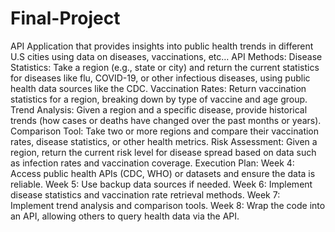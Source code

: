 # Final-Project
API Application that provides insights into public health trends in different U.S cities using data on diseases, vaccinations, etc…
API Methods: Disease Statistics: Take a region (e.g., state or city) and return the current statistics for diseases like flu, COVID-19, or other infectious diseases, using public health data sources like the CDC. Vaccination Rates: Return vaccination statistics for a region, breaking down by type of vaccine and age group. Trend Analysis: Given a region and a specific disease, provide historical trends (how cases or deaths have changed over the past months or years). Comparison Tool: Take two or more regions and compare their vaccination rates, disease statistics, or other health metrics. Risk Assessment: Given a region, return the current risk level for disease spread based on data such as infection rates and vaccination coverage.
Execution Plan:
Week 4: Access public health APIs (CDC, WHO) or datasets and ensure the data is reliable.
Week 5: Use backup data sources if needed.
Week 6: Implement disease statistics and vaccination rate retrieval methods.
Week 7: Implement trend analysis and comparison tools.
Week 8: Wrap the code into an API, allowing others to query health data via the API.
